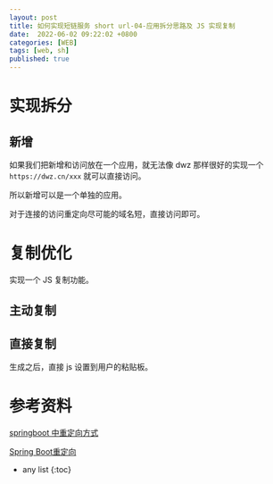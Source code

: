 ```yaml
---
layout: post
title: 如何实现短链服务 short url-04-应用拆分思路及 JS 实现复制
date:  2022-06-02 09:22:02 +0800
categories: [WEB]
tags: [web, sh]
published: true
---
```


# 实现拆分

## 新增

如果我们把新增和访问放在一个应用，就无法像 dwz 那样很好的实现一个 `https://dwz.cn/xxx` 就可以直接访问。

所以新增可以是一个单独的应用。

对于连接的访问重定向尽可能的域名短，直接访问即可。

# 复制优化

实现一个 JS 复制功能。

## 主动复制


## 直接复制

生成之后，直接 js 设置到用户的粘贴板。



# 参考资料

[springboot 中重定向方式](https://blog.csdn.net/m0_54861649/article/details/124441884)

[Spring Boot重定向](https://blog.csdn.net/weixin_38106322/article/details/122974124)

* any list
{:toc}